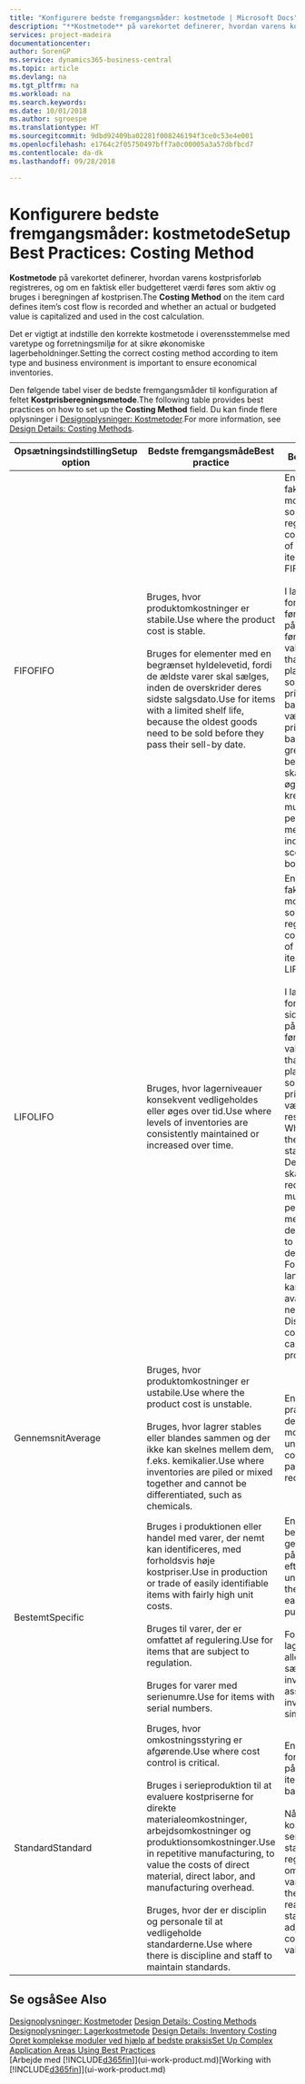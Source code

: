 ```yaml
---
title: "Konfigurere bedste fremgangsmåder: kostmetode | Microsoft Docs"
description: "**Kostmetode** på varekortet definerer, hvordan varens kostprisforløb registreres, og om en faktisk eller budgetteret værdi føres som aktiv og bruges i beregningen af kostprisen."
services: project-madeira
documentationcenter: 
author: SorenGP
ms.service: dynamics365-business-central
ms.topic: article
ms.devlang: na
ms.tgt_pltfrm: na
ms.workload: na
ms.search.keywords: 
ms.date: 10/01/2018
ms.author: sgroespe
ms.translationtype: HT
ms.sourcegitcommit: 9dbd92409ba02281f008246194f3ce0c53e4e001
ms.openlocfilehash: e1764c2f05750497bff7a0c00005a3a57dbfbcd7
ms.contentlocale: da-dk
ms.lasthandoff: 09/28/2018

---
```

# <a name="setup-best-practices-costing-method"></a><span data-ttu-id="412aa-103">Konfigurere bedste fremgangsmåder: kostmetode</span><span class="sxs-lookup"><span data-stu-id="412aa-103">Setup Best Practices: Costing Method</span></span>
<span data-ttu-id="412aa-104">**Kostmetode** på varekortet definerer, hvordan varens kostprisforløb registreres, og om en faktisk eller budgetteret værdi føres som aktiv og bruges i beregningen af kostprisen.</span><span class="sxs-lookup"><span data-stu-id="412aa-104">The **Costing Method** on the item card defines item’s cost flow is recorded and whether an actual or budgeted value is capitalized and used in the cost calculation.</span></span>  

 <span data-ttu-id="412aa-105">Det er vigtigt at indstille den korrekte kostmetode i overensstemmelse med varetype og forretningsmiljø for at sikre økonomiske lagerbeholdninger.</span><span class="sxs-lookup"><span data-stu-id="412aa-105">Setting the correct costing method according to item type and business environment is important to ensure economical inventories.</span></span>  

 <span data-ttu-id="412aa-106">Den følgende tabel viser de bedste fremgangsmåder til konfiguration af feltet **Kostprisberegningsmetode**.</span><span class="sxs-lookup"><span data-stu-id="412aa-106">The following table provides best practices on how to set up the **Costing Method** field.</span></span> <span data-ttu-id="412aa-107">Du kan finde flere oplysninger i [Designoplysninger: Kostmetoder](design-details-costing-methods.md).</span><span class="sxs-lookup"><span data-stu-id="412aa-107">For more information, see [Design Details: Costing Methods](design-details-costing-methods.md).</span></span>  

|<span data-ttu-id="412aa-108">Opsætningsindstilling</span><span class="sxs-lookup"><span data-stu-id="412aa-108">Setup option</span></span>|<span data-ttu-id="412aa-109">Bedste fremgangsmåde</span><span class="sxs-lookup"><span data-stu-id="412aa-109">Best practice</span></span>|<span data-ttu-id="412aa-110">Bemærkning</span><span class="sxs-lookup"><span data-stu-id="412aa-110">Comment</span></span>|  
|------------------|-------------------|-------------|  
|<span data-ttu-id="412aa-111">FIFO</span><span class="sxs-lookup"><span data-stu-id="412aa-111">FIFO</span></span>|<span data-ttu-id="412aa-112">Bruges, hvor produktomkostninger er stabile.</span><span class="sxs-lookup"><span data-stu-id="412aa-112">Use where the product cost is stable.</span></span><br /><br /> <span data-ttu-id="412aa-113">Bruges for elementer med en begrænset hyldelevetid, fordi de ældste varer skal sælges, inden de overskrider deres sidste salgsdato.</span><span class="sxs-lookup"><span data-stu-id="412aa-113">Use for items with a limited shelf life, because the oldest goods need to be sold before they pass their sell-by date.</span></span>|<span data-ttu-id="412aa-114">En vares kostpris er den faktiske værdi af alle modtagelser af varen, som vælges af FIFO-reglen.</span><span class="sxs-lookup"><span data-stu-id="412aa-114">An item’s unit cost is the actual value of any receipt of the item, selected by the FIFO rule.</span></span><br /><br /> <span data-ttu-id="412aa-115">I lagerværdien forudsættes det, at de første varer, der lægges på lager, bliver solgt først.</span><span class="sxs-lookup"><span data-stu-id="412aa-115">In inventory valuation, it is assumed that the first items placed in inventory are sold first.</span></span> <span data-ttu-id="412aa-116">**Bemærk!** Når priserne stiger, viser balancen højere værdi.</span><span class="sxs-lookup"><span data-stu-id="412aa-116">**Note:**  When prices are rising, the balance sheet shows greater value.</span></span> <span data-ttu-id="412aa-117">Dette betyder, at skatteforpligtelserne øges, men kreditvurderinger og muligheden for at låne penge forbedres.</span><span class="sxs-lookup"><span data-stu-id="412aa-117">This means that tax liabilities increase, but credit scores and the ability to borrow cash improve.</span></span>|  
|<span data-ttu-id="412aa-118">LIFO</span><span class="sxs-lookup"><span data-stu-id="412aa-118">LIFO</span></span>|<span data-ttu-id="412aa-119">Bruges, hvor lagerniveauer konsekvent vedligeholdes eller øges over tid.</span><span class="sxs-lookup"><span data-stu-id="412aa-119">Use where levels of inventories are consistently maintained or increased over time.</span></span>|<span data-ttu-id="412aa-120">En vares kostpris er den faktiske værdi af alle modtagelser af varen, som vælges af LIFO-reglen.</span><span class="sxs-lookup"><span data-stu-id="412aa-120">An item’s unit cost is the actual value of any receipt of the item, selected by the LIFO rule.</span></span><br /><br /> <span data-ttu-id="412aa-121">I lagerværdien forudsættes det, at de sidste varer, der lægges på lager, bliver solgt først.</span><span class="sxs-lookup"><span data-stu-id="412aa-121">In inventory valuation, it is assumed that the last items placed in inventory are sold first.</span></span> <span data-ttu-id="412aa-122">**Bemærk!** Når priserne stiger, falder værdien på resultatopgørelsen.</span><span class="sxs-lookup"><span data-stu-id="412aa-122">**Note:**  When prices are rising, the value on the income statement decreases.</span></span> <span data-ttu-id="412aa-123">Dette betyder, at skatteforpligtelserne reduceres, men muligheden for at låne penge forringes.</span><span class="sxs-lookup"><span data-stu-id="412aa-123">This means that tax liabilities decrease, but the ability to borrow cash deteriorates.</span></span> <span data-ttu-id="412aa-124">**Vigtigt:** Forbudt i mange lande/områder, da det kan bruges til at holde avancen nede.</span><span class="sxs-lookup"><span data-stu-id="412aa-124">**Important:**  Disallowed in many countries/regions, as it can be used to depress profit.</span></span>|  
|<span data-ttu-id="412aa-125">Gennemsnit</span><span class="sxs-lookup"><span data-stu-id="412aa-125">Average</span></span>|<span data-ttu-id="412aa-126">Bruges, hvor produktomkostninger er ustabile.</span><span class="sxs-lookup"><span data-stu-id="412aa-126">Use where the product cost is unstable.</span></span><br /><br /> <span data-ttu-id="412aa-127">Bruges, hvor lagrer stables eller blandes sammen og der ikke kan skelnes mellem dem, f.eks. kemikalier.</span><span class="sxs-lookup"><span data-stu-id="412aa-127">Use where inventories are piled or mixed together and cannot be differentiated, such as chemicals.</span></span>|<span data-ttu-id="412aa-128">En vares kostpris er den præcise kostpris, som den aktuelle enhed er modtaget til.</span><span class="sxs-lookup"><span data-stu-id="412aa-128">An item’s unit cost is the exact cost at which the particular unit was received.</span></span>|  
|<span data-ttu-id="412aa-129">Bestemt</span><span class="sxs-lookup"><span data-stu-id="412aa-129">Specific</span></span>|<span data-ttu-id="412aa-130">Bruges i produktionen eller handel med varer, der nemt kan identificeres, med forholdsvis høje kostpriser.</span><span class="sxs-lookup"><span data-stu-id="412aa-130">Use in production or trade of easily identifiable items with fairly high unit costs.</span></span><br /><br /> <span data-ttu-id="412aa-131">Bruges til varer, der er omfattet af regulering.</span><span class="sxs-lookup"><span data-stu-id="412aa-131">Use for items that are subject to regulation.</span></span><br /><br /> <span data-ttu-id="412aa-132">Bruges for varer med serienumre.</span><span class="sxs-lookup"><span data-stu-id="412aa-132">Use for items with serial numbers.</span></span>|<span data-ttu-id="412aa-133">En vares kostpris beregnes som den gennemsnitlige kostpris på hvert enkelt tidspunkt efter et køb.</span><span class="sxs-lookup"><span data-stu-id="412aa-133">An item’s unit cost is calculated as the average unit cost at each point in time after a purchase.</span></span><br /><br /> <span data-ttu-id="412aa-134">For værdiansættelse af lageret antages det, at alle lagerbeholdninger sælges samtidig.</span><span class="sxs-lookup"><span data-stu-id="412aa-134">For inventory valuation, it is assumes that all inventories are sold simultaneously.</span></span>|  
|<span data-ttu-id="412aa-135">Standard</span><span class="sxs-lookup"><span data-stu-id="412aa-135">Standard</span></span>|<span data-ttu-id="412aa-136">Bruges, hvor omkostningsstyring er afgørende.</span><span class="sxs-lookup"><span data-stu-id="412aa-136">Use where cost control is critical.</span></span><br /><br /> <span data-ttu-id="412aa-137">Bruges i serieproduktion til at evaluere kostpriserne for direkte materialeomkostninger, arbejdsomkostninger og produktionsomkostninger.</span><span class="sxs-lookup"><span data-stu-id="412aa-137">Use in repetitive manufacturing, to value the costs of direct material, direct labor, and manufacturing overhead.</span></span><br /><br /> <span data-ttu-id="412aa-138">Bruges, hvor der er disciplin og personale til at vedligeholde standarderne.</span><span class="sxs-lookup"><span data-stu-id="412aa-138">Use where there is discipline and staff to maintain standards.</span></span>|<span data-ttu-id="412aa-139">En vares kostpris forudindstilles baseret på forventninger.</span><span class="sxs-lookup"><span data-stu-id="412aa-139">An item’s unit cost is preset based on estimated.</span></span><br /><br /> <span data-ttu-id="412aa-140">Når det faktiske kostbeløb realiseres senere, skal standardkostprisen reguleres til de faktiske omkostninger gennem variansværdier.</span><span class="sxs-lookup"><span data-stu-id="412aa-140">When the actual cost is realized later, the standard cost must be adjusted to the actual cost through variance values.</span></span>|  

## <a name="see-also"></a><span data-ttu-id="412aa-141">Se også</span><span class="sxs-lookup"><span data-stu-id="412aa-141">See Also</span></span>  
 <span data-ttu-id="412aa-142">[Designoplysninger: Kostmetoder](design-details-costing-methods.md) </span><span class="sxs-lookup"><span data-stu-id="412aa-142">[Design Details: Costing Methods](design-details-costing-methods.md) </span></span>  
 <span data-ttu-id="412aa-143">[Designoplysninger: Lagerkostmetode](design-details-inventory-costing.md) </span><span class="sxs-lookup"><span data-stu-id="412aa-143">[Design Details: Inventory Costing](design-details-inventory-costing.md) </span></span>  
 [<span data-ttu-id="412aa-144">Opret komplekse moduler ved hjælp af bedste praksis</span><span class="sxs-lookup"><span data-stu-id="412aa-144">Set Up Complex Application Areas Using Best Practices</span></span>](set-up-complex-application-areas-using-best-practices.md)  
 <span data-ttu-id="412aa-145">[Arbejde med [!INCLUDE[d365fin](includes/d365fin_md.md)]](ui-work-product.md)</span><span class="sxs-lookup"><span data-stu-id="412aa-145">[Working with [!INCLUDE[d365fin](includes/d365fin_md.md)]](ui-work-product.md)</span></span>

